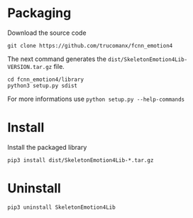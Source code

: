 # Packaging


Download the source code

    
    git clone https://github.com/trucomanx/fcnn_emotion4

The next command generates the `dist/SkeletonEmotion4Lib-VERSION.tar.gz` file.

    cd fcnn_emotion4/library
    python3 setup.py sdist

For more informations use `python setup.py --help-commands`

# Install 

Install the packaged library

    pip3 install dist/SkeletonEmotion4Lib-*.tar.gz

# Uninstall

    pip3 uninstall SkeletonEmotion4Lib
